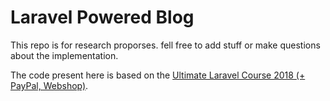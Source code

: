 # Laravel Powered Blog

This repo is for research proporses. fell free to add stuff or make questions about the implementation.

The code present here is based on the [Ultimate Laravel Course 2018 (+ PayPal, Webshop)](https://www.udemy.com/laravel-course/).